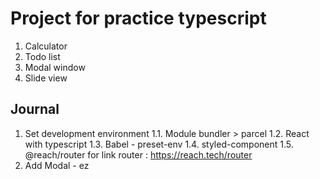 <!-- @format -->

# Project for practice typescript

1. Calculator
2. Todo list
3. Modal window
4. Slide view

## Journal

1. Set development environment
   1.1. Module bundler > parcel
   1.2. React with typescript
   1.3. Babel - preset-env
   1.4. styled-component
   1.5. @reach/router for link router : https://reach.tech/router
2. Add Modal - ez